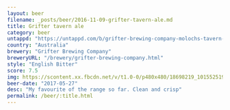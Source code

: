 ```yaml
---
layout: beer
filename: _posts/beer/2016-11-09-grifter-tavern-ale.md
title: Grifter tavern ale
category: beer
untappd: "https://untappd.com/b/grifter-brewing-company-molochs-tavern-ale/2005115"
country: "Australia"
brewery: "Grifter Brewing Company"
breweryURL: "/brewery/grifter-brewing-company.html"
style: "English Bitter"
score: 7.5
img: https://scontent.xx.fbcdn.net/v/t1.0-0/p480x480/18698219_10155251934963745_7315221414401750468_n.jpg?oh=d99d3ed2bf356f3d546d42536629678d&oe=5B217D84
beer-date: "2017-05-27"
desc: "My favourite of the range so far. Clean and crisp"
permalink: /beer/:title.html
---
```

